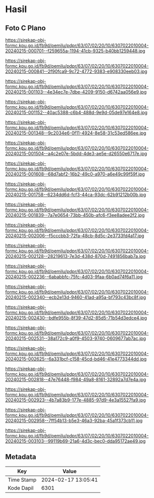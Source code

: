 # Hasil

## Foto C Plano

https://sirekap-obj-formc.kpu.go.id/fb9d/pemilu/pdpr/63/07/02/20/10/6307022010004-20240215-000701--f259655a-1194-41cb-9325-b40bb1259448.jpg

https://sirekap-obj-formc.kpu.go.id/fb9d/pemilu/pdpr/63/07/02/20/10/6307022010004-20240215-000841--2f90fca9-9c72-4772-9383-e908330eeb03.jpg

https://sirekap-obj-formc.kpu.go.id/fb9d/pemilu/pdpr/63/07/02/20/10/6307022010004-20240215-001103--4e34ec7e-7dbe-4209-9150-d6742aa056e9.jpg

https://sirekap-obj-formc.kpu.go.id/fb9d/pemilu/pdpr/63/07/02/20/10/6307022010004-20240215-001152--40ac5388-c6b4-488d-9e9d-05de97e164e8.jpg

https://sirekap-obj-formc.kpu.go.id/fb9d/pemilu/pdpr/63/07/02/20/10/6307022010004-20240215-001348--9c2034e6-0f11-4924-8e58-31c53ed586ee.jpg

https://sirekap-obj-formc.kpu.go.id/fb9d/pemilu/pdpr/63/07/02/20/10/6307022010004-20240215-001504--a4c2e07e-5bdd-4de3-ae5e-d26550e6717e.jpg

https://sirekap-obj-formc.kpu.go.id/fb9d/pemilu/pdpr/63/07/02/20/10/6307022010004-20240215-001608--68d7abf2-16b2-49c0-a970-a6e49c99f59f.jpg

https://sirekap-obj-formc.kpu.go.id/fb9d/pemilu/pdpr/63/07/02/20/10/6307022010004-20240215-001758--6234dd6d-fcf3-44ca-93dc-62b91212b00b.jpg

https://sirekap-obj-formc.kpu.go.id/fb9d/pemilu/pdpr/63/07/02/20/10/6307022010004-20240215-001839--7a7e0654-73bb-450b-afc6-f3ee8adee2f2.jpg

https://sirekap-obj-formc.kpu.go.id/fb9d/pemilu/pdpr/63/07/02/20/10/6307022010004-20240215-002006--f5cccbb3-72fa-48cb-8d5c-2e3733fd4a17.jpg

https://sirekap-obj-formc.kpu.go.id/fb9d/pemilu/pdpr/63/07/02/20/10/6307022010004-20240215-002128--28219613-7e3d-438d-870d-7491856bab7a.jpg

https://sirekap-obj-formc.kpu.go.id/fb9d/pemilu/pdpr/63/07/02/20/10/6307022010004-20240215-002236--6ababbfc-75fc-4d03-9faa-6b0ad74f6a11.jpg

https://sirekap-obj-formc.kpu.go.id/fb9d/pemilu/pdpr/63/07/02/20/10/6307022010004-20240215-002340--ecb2e13d-9460-41ad-a95a-bf793c43bc8f.jpg

https://sirekap-obj-formc.kpu.go.id/fb9d/pemilu/pdpr/63/07/02/20/10/6307022010004-20240215-002430--bdfe955b-8f39-47d2-85d5-71b54d3edce4.jpg

https://sirekap-obj-formc.kpu.go.id/fb9d/pemilu/pdpr/63/07/02/20/10/6307022010004-20240215-002531--38a172c9-a0f9-4503-9740-0609677ab7ac.jpg

https://sirekap-obj-formc.kpu.go.id/fb9d/pemilu/pdpr/63/07/02/20/10/6307022010004-20240215-002625--6a331bcf-c158-45cd-bd46-41e4773344dd.jpg

https://sirekap-obj-formc.kpu.go.id/fb9d/pemilu/pdpr/63/07/02/20/10/6307022010004-20240215-002818--47e76448-f984-49a8-8161-32892a7d7e4a.jpg

https://sirekap-obj-formc.kpu.go.id/fb9d/pemilu/pdpr/63/07/02/20/10/6307022010004-20240215-002923--4b7a83b9-177e-4885-97d9-4e3a15527fa9.jpg

https://sirekap-obj-formc.kpu.go.id/fb9d/pemilu/pdpr/63/07/02/20/10/6307022010004-20240215-002958--7ff54b13-b5e3-46a3-92ba-45a1f373cb11.jpg

https://sirekap-obj-formc.kpu.go.id/fb9d/pemilu/pdpr/63/07/02/20/10/6307022010004-20240215-003103--99119b69-21a6-4d3c-bec0-dda95172ae49.jpg


## Metadata

| Key        | Value               |
| ---------- | ------------------- |
| Time Stamp | 2024-02-17 13:05:41 |
| Kode Dapil | 6301                |



